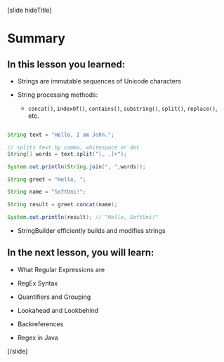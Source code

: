 [slide hideTitle]
# Summary


## In this lesson you learned:

- Strings are immutable sequences of Unicode characters

- String processing methods:
    - `concat()`, `indexOf()`, `contains()`, `substring()`, `split()`, `replace()`, etc.

```java live

String text = "Hello, I am John.";

// splits text by comma, whitespace or dot
String[] words = text.split("[, .]+");

System.out.println(String.join(", ",words));
```

```java live
String greet = "Hello, ";

String name = "SoftUni!";

String result = greet.concat(name);

System.out.println(result); // "Hello, SoftUni!"
```

- StringBuilder efficiently builds and modifies strings

## In the next lesson, you will learn:

- What Regular Expressions are

- RegEx Syntax

- Quantifiers and Grouping

- Lookahead and Lookbehind

- Backreferences

- Regex in Java

[/slide]
